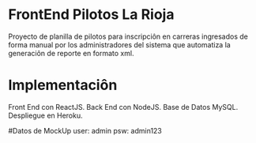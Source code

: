 # FrontEnd Pilotos La Rioja
Proyecto de planilla de pilotos para inscripciôn en carreras ingresados de forma manual
por los administradores del sistema que automatiza la generaciôn de reporte en formato xml.

# Implementaciôn
Front End con ReactJS.
Back End con NodeJS.
Base de Datos MySQL.
Despliegue en Heroku.

#Datos de MockUp
user: admin
psw: admin123
